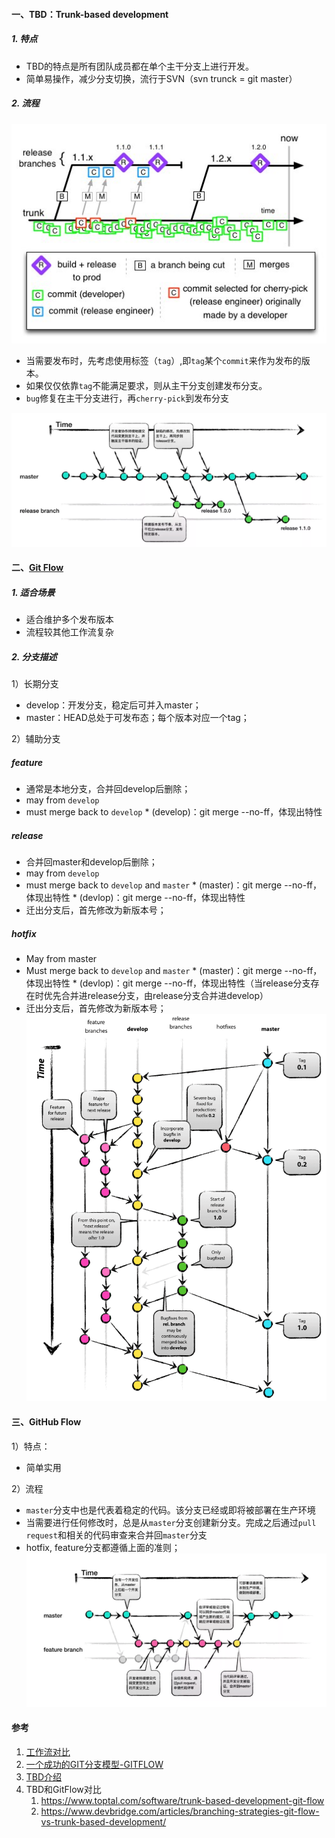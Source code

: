 #### 一、TBD：Trunk-based development
##### 1. 特点

* TBD的特点是所有团队成员都在单个主干分支上进行开发。
* 简单易操作，减少分支切换，流行于SVN（svn trunck = git master）

##### 2. 流程

![img](pic/link.png)

* 当需要发布时，先考虑使用标签（`tag`）,即`tag`某个`commit`来作为发布的版本。
* 如果仅仅依靠`tag`不能满足要求，则从主干分支创建发布分支。
* `bug`修复在主干分支进行，再`cherry-pick`到发布分支

![TBD](pic/1240-20210115033950235.png)


#### 二、[Git Flow](https://nvie.com/posts/a-successful-git-branching-model/)
##### 1. 适合场景

* 适合维护多个发布版本
* 流程较其他工作流复杂

##### 2. 分支描述
1）长期分支

* develop：开发分支，稳定后可并入master；
* master：HEAD总处于可发布态；每个版本对应一个tag；

2）辅助分支

##### feature

* 通常是本地分支，合并回develop后删除；
* may from `develop`
* must merge back to `develop`
      * (develop)：git merge --no-ff，体现出特性

##### release

* 合并回master和develop后删除；
* may from `develop`
* must merge back to `develop` and `master`
      * (master)：git merge --no-ff，体现出特性
      * (devlop)：git merge --no-ff，体现出特性
* 迁出分支后，首先修改为新版本号；

##### hotfix
* May from master
* Must merge back to `develop` and `master`
      * (master)：git merge --no-ff，体现出特性
      * (devlop)：git merge --no-ff，体现出特性（当release分支存在时优先合并进release分支，由release分支合并进develop）
* 迁出分支后，首先修改为新版本号；
![git flow](pic/1240-20210115033950520.png)

#### 三、GitHub Flow
1）特点：
* 简单实用

2）流程
* `master`分支中也是代表着稳定的代码。该分支已经或即将被部署在生产环境
* 当需要进行任何修改时，总是从`master`分支创建新分支。完成之后通过`pull request`和相关的代码审查来合并回`master`分支
* hotfix, feature分支都遵循上面的准则；
![github flow](pic/1240-20210115033950453-0653190.png)

#### 参考

1. [工作流对比](https://www.atlassian.com/git/tutorials/comparing-workflows)
1. [一个成功的GIT分支模型-GITFLOW](https://nvie.com/posts/a-successful-git-branching-model/)
1. [TBD介绍](https://paulhammant.com/2013/04/05/what-is-trunk-based-development/)
1. TBD和GitFlow对比
    1. https://www.toptal.com/software/trunk-based-development-git-flow
    1. https://www.devbridge.com/articles/branching-strategies-git-flow-vs-trunk-based-development/